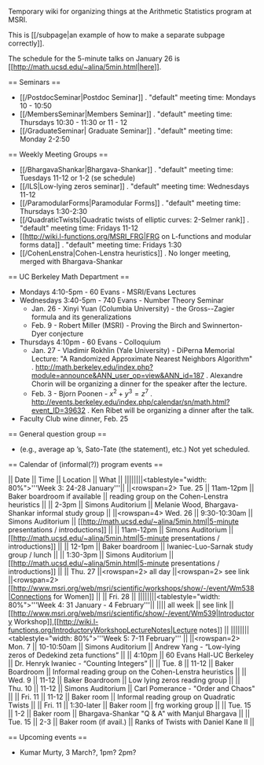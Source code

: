 Temporary wiki for organizing things at the Arithmetic Statistics program at MSRI.

This is [[/subpage|an example of how to make a separate subpage correctly]].

The schedule for the 5-minute talks on January 26 is [[http://math.ucsd.edu/~alina/5min.html|here]].

== Seminars ==
 * [[/PostdocSeminar|Postdoc Seminar]]
 . "default" meeting time: Mondays 10 - 10:50
 * [[/MembersSeminar|Members Seminar]]
 . "default" meeting time: Thursdays 10:30 - 11:30 or 11 - 12
 * [[/GraduateSeminar| Graduate Seminar]] 
 . "default" meeting time: Monday 2-2:50

== Weekly Meeting Groups ==

 * [[/BhargavaShankar|Bhargava-Shankar]]
 . "default" meeting time: Tuesdays 11-12 or 1-2 (se schedule)
 * [[/ILS|Low-lying zeros seminar]]
 . "default" meeting time: Wednesdays 11-12
 * [[/ParamodularForms|Paramodular Forms]]
 . "default" meeting time: Thursdays 1:30-2:30
 * [[/QuadraticTwists|Quadratic twists of elliptic curves: 2-Selmer rank]]
 . "default" meeting time: Fridays 11-12
 * [[http://wiki.l-functions.org/MSRI_FRG|FRG on L-functions and modular forms data]]
 . "default" meeting time: Fridays 1:30
 * [[/CohenLenstra|Cohen-Lenstra heuristics]]
 . No longer meeting, merged with Bhargava-Shankar

== UC Berkeley Math Department ==

 * Mondays 4:10-5pm - 60 Evans - MSRI/Evans Lectures
 * Wednesdays 3:40-5pm - 740 Evans - Number Theory Seminar
   * Jan. 26 - Xinyi Yuan (Columbia University) - the Gross--Zagier formula and its generalizations
   * Feb. 9 - Robert Miller (MSRI) - Proving the Birch and Swinnerton-Dyer conjecture
 * Thursdays 4:10pm - 60 Evans - Colloquium
   * Jan. 27 - Vladimir Rokhlin (Yale University) - DiPerna Memorial Lecture: "A Randomized Approximate Nearest Neighbors Algorithm"
   . http://math.berkeley.edu/index.php?module=announce&ANN_user_op=view&ANN_id=187
   . Alexandre Chorin will be organizing a dinner for the speaker after the lecture.
   * Feb. 3 - Bjorn Poonen - $x^2 + y^3 = z^7$
   . http://events.berkeley.edu/index.php/calendar/sn/math.html?event_ID=39632
   . Ken Ribet will be organizing a dinner after the talk.
 * Faculty Club wine dinner, Feb. 25

== General question group ==

 * (e.g., average ap ’s, Sato-Tate (the statement), etc.) Not yet scheduled.

== Calendar of (informal(?)) program events ==

 || Date         || Time  || Location          || What       ||
 ||||||||<tablestyle="width: 80%">'''Week 3: 24-28 January'''||
 ||<rowspan=2> Tue. 25 || 11am-12pm || Baker boardroom if available || reading group on the Cohen-Lenstra heuristics ||
 || 2-3pm || Simons Auditorium || Melanie Wood, Bhargava-Shankar informal study group ||
 ||<rowspan=4> Wed. 26 || 9:30-10:30am || Simons Auditorium || [[http://math.ucsd.edu/~alina/5min.html|5-minute presentations / introductions]]      ||
 || 11am-12pm || Simons Auditorium || [[http://math.ucsd.edu/~alina/5min.html|5-minute presentations / introductions]]      ||
 || 12-1pm || Baker boardroom || Iwaniec-Luo-Sarnak study group / lunch ||
 || 1:30-3pm || Simons Auditorium || [[http://math.ucsd.edu/~alina/5min.html|5-minute presentations / introductions]]      ||
 || Thu. 27 ||<rowspan=2> all day       ||<rowspan=2> see link ||<rowspan=2> [[http://www.msri.org/web/msri/scientific/workshops/show/-/event/Wm538|Connections for Women]] ||
 || Fri. 28 ||
 ||||||||<tablestyle="width: 80%">'''Week 4: 31 January - 4 February'''||
 |||| all week || see link || [[http://www.msri.org/web/msri/scientific/show/-/event/Wm539|Introductory Workshop]],[[http://wiki.l-functions.org/IntroductoryWorkshopLectureNotes|Lecture notes]] ||
 ||||||||<tablestyle="width: 80%">'''Week 5: 7-11 February''' ||
 ||<rowspan=2> Mon. 7 || 10-10:50am || Simons Auditorium || Andrew Yang - “Low-lying zeros of Dedekind zeta functions” ||
 || 4:10pm || 60 Evans Hall-UC Berkeley || Dr. Henryk Iwaniec - “Counting Integers” ||
 || Tue. 8 || 11-12 || Baker Boardroom || Informal reading group on the Cohen-Lenstra heuristics ||
 || Wed. 9 || 11-12 || Baker Boardroom || Low lying zeros reading group ||
 || Thu. 10 || 11-12 || Simons Auditorium || Carl Pomerance - "Order and Chaos" ||
 || Fri. 11 || 11-12 || Baker room || Informal reading group on Quadratic Twists ||
 || Fri. 11 || 1:30-later || Baker room || frg working group ||
 || Tue. 15 || 1-2 || Baker room || Bhargava-Shankar "Q & A" with Manjul Bhargava ||
 || Tue. 15 || 2-3 || Baker room (if avail.) || Ranks of Twists with Daniel Kane II ||

== Upcoming events ==

 * Kumar Murty, 3 March?, 1pm? 2pm?
